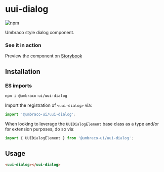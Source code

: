 # uui-dialog

[![npm](https://img.shields.io/npm/v/@umbraco-ui/uui-dialog?logoColor=%231B264F)](https://www.npmjs.com/package/@umbraco-ui/uui-dialog)

Umbraco style dialog component.

### See it in action

Preview the component on [Storybook](https://uui.umbraco.com/?path=/docs/uui-dialog--docs)

## Installation

### ES imports

```zsh
npm i @umbraco-ui/uui-dialog
```

Import the registration of `<uui-dialog>` via:

```javascript
import '@umbraco-ui/uui-dialog';
```

When looking to leverage the `UUIDialogElement` base class as a type and/or for extension purposes, do so via:

```javascript
import { UUIDialogElement } from '@umbraco-ui/uui-dialog';
```

## Usage

```html
<uui-dialog></uui-dialog>
```
